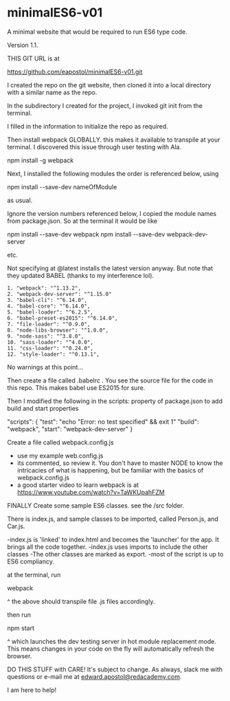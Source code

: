 # minimalES6-v01

A minimal website that would be required to run ES6 type code. 

Version 1.1.


THIS GIT URL is at 

https://github.com/eapostol/minimalES6-v01.git

I created the repo on the git website, then cloned it into a local
directory with a similar name as the repo.

In the subdirectory I created for the project, I invoked git init from 
the terminal.

I filled in the information to initialize the repo as required.

Then install webpack GLOBALLY. this makes it available to transpile
at your terminal. I discovered this issue through user testing with Ala.

npm install -g webpack

Next, I installed the following modules the order is referenced below,
using 

npm install --save-dev nameOfModule
 
as usual. 

Ignore the version numbers referenced below, I copied the module names 
from package.json. So at the terminal it would be like

npm install --save-dev webpack
npm install --save-dev webpack-dev-server

etc.

Not specifying at @latest installs the latest version anyway. But 
note that they updated BABEL (thanks to my interference lol).

    1. "webpack": "^1.13.2",
    2. "webpack-dev-server": "^1.15.0"
    3. "babel-cli": "^6.14.0",
    4. "babel-core": "^6.14.0",
    5. "babel-loader": "^6.2.5",
    6. "babel-preset-es2015": "^6.14.0",
    7. "file-loader": "^0.9.0",
    8. "node-libs-browser": "^1.0.0",
    9. "node-sass": "^3.8.0",
    10. "sass-loader": "^4.0.0",
    11. "css-loader": "^0.24.0",
    12. "style-loader": "^0.13.1",


No warnings at this point... 
 
Then create a file called .babelrc . You see the source file for the 
code in this repo. This makes babel use ES2015 for sure.

Then I modified the following in the scripts: property of package.json
to add build and start properties

  "scripts": {
    "test": "echo \"Error: no test specified\" && exit 1"
    "build": "webpack",
    "start": "webpack-dev-server"
  }
  
 Create a file called webpack.config.js 
  - use my example web.config.js 
  - its commented, so review it. You don't have to master NODE to know
  the intricacies of what is happening, but be familiar with the basics 
  of webpack.config.js
  - a good starter video to learn webpack is at
   https://www.youtube.com/watch?v=TaWKUpahFZM
  

 FINALLY Create some sample ES6 classes. see the /src folder.
 
 There is index.js, and sample classes to be imported, called
 Person.js, and Car.js.
 
 -index.js is 'linked' to index.html and becomes the 'launcher' for
 the app. It brings all the code together.
 -index.js uses imports to include the other classes
 -The other classes are marked as export.
 -most of the script is up to ES6 compliancy.
 
 at the terminal, run 

webpack
 
^ the above should transpile file .js files accordingly.

then run

npm start

^ which launches the dev testing server in hot module replacement mode.
This means changes in your code on the fly will automatically refresh
the browser.
 
 
 DO THIS STUFF with CARE! It's subject to change. As always, slack me
 with questions or e-mail me at edward.apostol@redacademy.com.
 
 I am here to help!
 
 
 
 
 
 